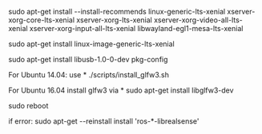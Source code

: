 sudo apt-get install --install-recommends linux-generic-lts-xenial xserver-xorg-core-lts-xenial xserver-xorg-lts-xenial xserver-xorg-video-all-lts-xenial xserver-xorg-input-all-lts-xenial libwayland-egl1-mesa-lts-xenial

sudo apt-get install linux-image-generic-lts-xenial

sudo apt-get install libusb-1.0-0-dev pkg-config

For Ubuntu 14.04: use * ./scripts/install_glfw3.sh

For Ubuntu 16.04 install glfw3 via * sudo apt-get install libglfw3-dev

sudo reboot

if error: sudo apt-get --reinstall install 'ros-*-librealsense'
